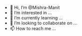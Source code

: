 - 👋 Hi, I’m @Mishra-Manit
- 👀 I’m interested in ...
- 🌱 I’m currently learning ...
- 💞️ I’m looking to collaborate on ...
- 📫 How to reach me ...

<!---
Mishra-Manit/Mishra-Manit is a ✨ special ✨ repository because its `README.md` (this file) appears on your GitHub profile.
You can click the Preview link to take a look at your changes.
--->
